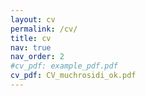 ```yaml
---
layout: cv 
permalink: /cv/
title: cv
nav: true
nav_order: 2
#cv_pdf: example_pdf.pdf
cv_pdf: CV_muchrosidi_ok.pdf
---
```




<!-- This will open the pdf directly, but delete cv.html in _layouts first - Rosidi -->
<!--   
<embed src="{{ '/assets/pdf/CV_muchrosidi_ok.pdf' }}" width="100%" height="800px" type="application/pdf">
-->















